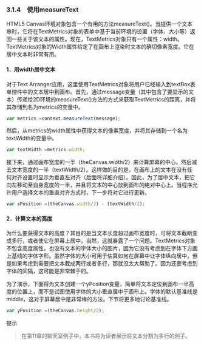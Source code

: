 ### 3.1.4　使用measureText

HTML5 Canvas环境对象包含一个有用的方法measureText()。当提供一个文本串时，它将在TextMetrics对象的表单中基于当前环境的设置（字体、大小等）返回一些关于该文本的属性。现在，TextMetrics对象只有一个属性：width。TextMetrics对象的Width属性给定了在画布上渲染时文本的确切像素宽度。它在居中文本时非常有用。

#### 1．用width居中文本

对于Text Arranger应用，这里使用TextMetrics对象将用户已经输入到textBox表单控件中的文本居中到画布。首先，通过message变量（其中包含了要显示的文本）传递给2D环境的measureText()方法的方式来获取TextMetrics的距离，并将其存储到名为metrics的变量中。

```javascript
var metrics =context.measureText(message);
```

然后，从metrics的width属性中获得文本的像素宽度，并将其存储到一个名为textWidth的变量中。

```javascript
var textWidth =metrics.width;
```

接下来，通过画布宽度的一半（theCanvas.width/2）来计算屏幕的中心。然后减去文本宽度的一半（textWidth/2）。这样做的目的是，在画布上的文本在没有任何对齐设置时显示为垂直左对齐（后面将详细介绍）。因此，为了居中文本，把它向左移动至自身宽度的一半，并且将文本的中心放到画布的绝对中心上。当程序允许用户选择文本的垂直对齐方式时，下一步将对它进行更新。

```javascript
var xPosition =(theCanvas.width/2) - (textWidth/2);
```

#### 2．计算文本的高度

为什么要获得文本的高度？其目的是当文本长度超过画布宽度时，可将文本截断变成多行，或者使它在屏幕上居中。当然，这就暴露了一个问题。TextMetrics对象不包含高度属性。也没有文本的字体大小的图片，因为它没有考虑到在字体下方画上基线的字体字形。虽然字体的大小可用于估算如何在屏幕中让字体纵向居中，但是如果考虑到需要把文本截成两行或者多行，那就没太大帮助了。因为还要考虑到字体的间隔，这可能是非常棘手的。

为了演示，下面将为文本创建一个yPosition变量，简单将文本定位到画布一半高度的位置上，而不是试图使用字体的大小垂直居中于画布上。字体的默认基准线是middle，这对于屏幕居中是非常棒的方法。下节将更多地讨论基准线。

```javascript
var yPosition =(theCanvas.height/2);
```

提示

> 在第11章的聊天室例子中，本书将为读者展示将文本分割为多行的例子。


